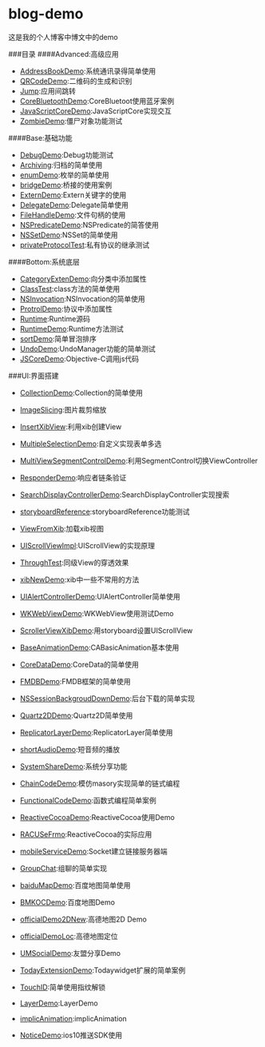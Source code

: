 # blog-demo
这是我的个人博客中博文中的demo

###目录
####Advanced:高级应用
* [AddressBookDemo](AddressBookDemo):系统通讯录得简单使用
* [QRCodeDemo](QRCodeDemo):二维码的生成和识别
* [Jump](Jump):应用间跳转
* [CoreBluetoothDemo](CoreBluetoothDemo):CoreBluetoot使用蓝牙案例
* [JavaScriptCoreDemo](JavaScriptCoreDemo):JavaScriptCore实现交互
* [ZombieDemo](ZombieDemo):僵尸对象功能测试

####Base:基础功能
* [DebugDemo](DebugDemo):Debug功能测试
* [Archiving](Archiving):归档的简单使用
* [enumDemo](enumDemo):枚举的简单使用
* [bridgeDemo](bridgeDemo):桥接的使用案例
* [ExternDemo](ExternDemo):Extern关键字的使用
* [DelegateDemo](DelegateDemo):Delegate简单使用
* [FileHandleDemo](FileHandleDemo):文件句柄的使用
* [NSPredicateDemo](NSPredicateDemo):NSPredicate的简答使用
* [NSSetDemo](NSSetDemo):NSSet的简单使用
* [privateProtocolTest](privateProtocolTest):私有协议的继承测试

####Bottom:系统底层
* [CategoryExtenDemo](CategoryExtenDemo):向分类中添加属性
* [ClassTest](ClassTest):class方法的简单使用
* [NSInvocation](NSInvocation):NSInvocation的简单使用
* [ProtrolDemo](ProtrolDemo):协议中添加属性
* [Runtime](Runtime):Runtime源码
* [RuntimeDemo](RuntimeDemo):Runtime方法测试
* [sortDemo](sortDemo):简单冒泡排序
* [UndoDemo](UndoDemo):UndoManager功能的简单测试
* [JSCoreDemo](JSCoreDemo):Objective-C调用js代码

###UI:界面搭建
* [CollectionDemo](CollectionDemo):Collection的简单使用
* [ImageSlicing](ImageSlicing):图片裁剪缩放
* [InsertXibView](InsertXibView):利用xib创建View
* [MultipleSelectionDemo](MultipleSelectionDemo):自定义实现表单多选
* [MultiViewSegmentControlDemo](MultiViewSegmentControlDemo):利用SegmentControl切换ViewController
* [ResponderDemo](ResponderDemo):响应者链条验证
* [SearchDisplayControllerDemo](SearchDisplayController):SearchDisplayController实现搜索
* [storyboardReference](storyboardReference):storyboardReference功能测试
* [ViewFromXib](ViewFromXib):加载xib视图
* [UIScrollViewImpl](UIScrollViewImpl):UIScrollView的实现原理
* [ThroughTest](ThroughTest):同级View的穿透效果
* [xibNewDemo](xibNewDemo):xib中一些不常用的方法
* [UIAlertControllerDemo](UIAlertControllerDemo):UIAlertController简单使用
* [WKWebViewDemo](WKWebViewDemo):WKWebView使用测试Demo
* [ScrollerViewXibDemo](ScrollerViewXibDemo):用storyboard设置UIScrollView


* [BaseAnimationDemo](BaseAnimationDemo):CABasicAnimation基本使用
* [CoreDataDemo](CoreDataDemo):CoreData的简单使用
* [FMDBDemo](FMDBDemo):FMDB框架的简单使用
* [NSSessionBackgroudDownDemo](NSSessionBackgroudDownDemo):后台下载的简单实现
* [Quartz2DDemo](Quartz2DDemo):Quartz2D简单使用
* [ReplicatorLayerDemo](ReplicatorLayerDemo):ReplicatorLayer简单使用
* [shortAudioDemo](shortAudioDemo):短音频的播放
* [SystemShareDemo](SystemShareDemo):系统分享功能
* [ChainCodeDemo](ChainCodeDemo):模仿masory实现简单的链式编程
* [FunctionalCodeDemo](FunctionalCodeDemo):函数式编程简单案例
* [ReactiveCocoaDemo](ReactiveCocoaDemo):ReactiveCocoa使用Demo
* [RACUSeFrmo](RACUSeFrmo):ReactiveCocoa的实际应用
* [mobileServiceDemo](mobileServiceDemo):Socket建立链接服务器端
* [GroupChat](GroupChat):组聊的简单实现
* [baiduMapDemo](baiduMapDemo):百度地图简单使用
* [BMKOCDemo](BMKOCDemo):百度地图Demo
* [officialDemo2DNew](officialDemo2DNew):高德地图2D Demo
* [officialDemoLoc](officialDemoLoc):高德地图定位
* [UMSocialDemo](UMSocialDemo):友盟分享Demo
* [TodayExtensionDemo](TodayExtensionDemo):Todaywidget扩展的简单案例
* [TouchID](TouchID):简单使用指纹解锁
* [LayerDemo](LayerDemo):LayerDemo
* [implicAnimation](implicAnimation):implicAnimation
* [NoticeDemo](NoticeDemo):ios10推送SDK使用

